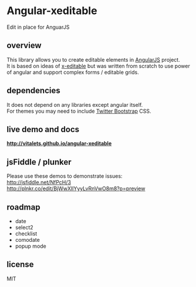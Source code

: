 # Angular-xeditable
Edit in place for AnguarJS

## overview
This library allows you to create editable elements in [AngularJS](http://angularjs.org) project.  
It is based on ideas of [x-editable](http://vitalets.github.io/x-editable) but was written from scratch 
to use power of angular and support complex forms / editable grids.

## dependencies
It does not depend on any libraries except angular itself.  
For themes you may need to include [Twitter Bootstrap](http://getbootstrap.com) CSS.

## live demo and docs
**http://vitalets.github.io/angular-xeditable**

## jsFiddle / plunker
Please use these demos to demonstrate issues:  
http://jsfiddle.net/NfPcH/3  
http://plnkr.co/edit/BjWwXIlYyyLvRnVwO8m8?p=preview

## roadmap

* date
* select2
* checklist
* comodate
* popup mode

## license
MIT
